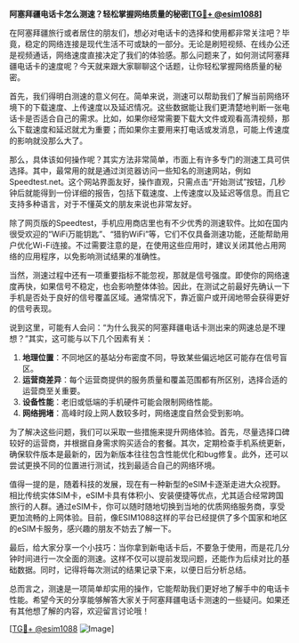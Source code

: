 **阿塞拜疆电话卡怎么测速？轻松掌握网络质量的秘密[[TG💪+ @esim1088](https://t.me/s/esim1088)]**

在阿塞拜疆旅行或者居住的朋友们，想必对电话卡的选择和使用都非常关注吧？毕竟，稳定的网络连接是现代生活不可或缺的一部分。无论是刷短视频、在线办公还是视频通话，网络速度直接决定了我们的体验感。那么问题来了，如何测试阿塞拜疆电话卡的速度呢？今天就来跟大家聊聊这个话题，让你轻松掌握网络质量的秘密。

首先，我们得明白测速的意义何在。简单来说，测速可以帮助我们了解当前网络环境下的下载速度、上传速度以及延迟情况。这些数据能让我们更清楚地判断一张电话卡是否适合自己的需求。比如，如果你经常需要下载大文件或观看高清视频，那么下载速度和延迟就尤为重要；而如果你主要用来打电话或发消息，可能上传速度的影响就没那么大了。

那么，具体该如何操作呢？其实方法非常简单，市面上有许多专门的测速工具可供选择。其中，最常用的就是通过浏览器访问一些知名的测速网站，例如Speedtest.net。这个网站界面友好，操作直观，只需点击“开始测试”按钮，几秒钟后就能得到一份详细的报告，包括下载速度、上传速度以及延迟等信息。而且它支持多种语言，对于不懂英文的朋友来说也非常友好。

除了网页版的Speedtest，手机应用商店里也有不少优秀的测速软件。比如在国内很受欢迎的“WiFi万能钥匙”、“猎豹WiFi”等，它们不仅具备测速功能，还能帮助用户优化Wi-Fi连接。不过需要注意的是，在使用这些应用时，建议关闭其他占用网络的应用程序，以免影响测试结果的准确性。

当然，测速过程中还有一项重要指标不能忽视，那就是信号强度。即使你的网络速度再快，如果信号不稳定，也会影响整体体验。因此，在测试之前最好先确认一下手机是否处于良好的信号覆盖区域。通常情况下，靠近窗户或开阔地带会获得更好的信号表现。

说到这里，可能有人会问：“为什么我买的阿塞拜疆电话卡测出来的网速总是不理想？”其实，这可能与以下几个因素有关：

1. **地理位置**：不同地区的基站分布密度不同，导致某些偏远地区可能存在信号盲区。
2. **运营商差异**：每个运营商提供的服务质量和覆盖范围都有所区别，选择合适的运营商至关重要。
3. **设备性能**：老旧或低端的手机硬件可能会限制网络性能。
4. **网络拥堵**：高峰时段上网人数较多时，网络速度自然会受到影响。

为了解决这些问题，我们可以采取一些措施来提升网络体验。首先，尽量选择口碑较好的运营商，并根据自身需求购买适合的套餐。其次，定期检查手机系统更新，确保软件版本是最新的，因为新版本往往包含性能优化和bug修复。此外，还可以尝试更换不同的位置进行测试，找到最适合自己的网络环境。

值得一提的是，随着科技的发展，现在有一种新型的eSIM卡逐渐走进大众视野。相比传统实体SIM卡，eSIM卡具有体积小、安装便捷等优点，尤其适合经常跨国旅行的人群。通过eSIM卡，你可以随时随地切换到当地的优质网络服务商，享受更加流畅的上网体验。目前，像ESIM1088这样的平台已经提供了多个国家和地区的eSIM卡服务，感兴趣的朋友不妨去了解一下。

最后，给大家分享一个小技巧：当你拿到新电话卡后，不要急于使用，而是花几分钟时间进行一次全面的测速。这样不仅可以提前发现问题，还能作为后续对比的基础数据。同时，记得将每次测试的结果记录下来，以便日后分析总结。

总而言之，测速是一项简单却实用的操作，它能帮助我们更好地了解手中的电话卡性能。希望今天的分享能够解答大家关于阿塞拜疆电话卡测速的一些疑问。如果还有其他想了解的内容，欢迎留言讨论哦！

[[TG💪+ @esim1088](https://t.me/s/esim1088) ![Image](https://i.postimg.cc/4NQfJmqS/Snipaste-2025-05-13-00-14-12.png)]